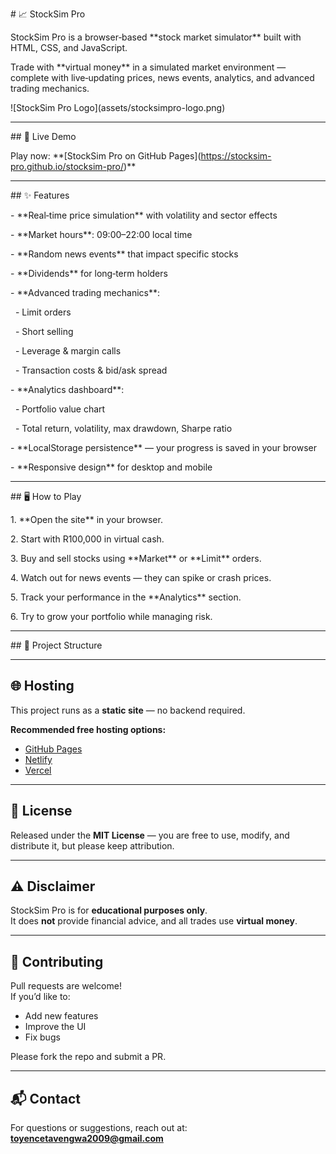 \# 📈 StockSim Pro



StockSim Pro is a browser‑based \*\*stock market simulator\*\* built with HTML, CSS, and JavaScript.  

Trade with \*\*virtual money\*\* in a simulated market environment — complete with live‑updating prices, news events, analytics, and advanced trading mechanics.



!\[StockSim Pro Logo](assets/stocksimpro-logo.png)



---



\## 🚀 Live Demo

Play now: \*\*\[StockSim Pro on GitHub Pages](https://stocksim-pro.github.io/stocksim-pro/)\*\*



---



\## ✨ Features



\- \*\*Real‑time price simulation\*\* with volatility and sector effects

\- \*\*Market hours\*\*: 09:00–22:00 local time

\- \*\*Random news events\*\* that impact specific stocks

\- \*\*Dividends\*\* for long‑term holders

\- \*\*Advanced trading mechanics\*\*:

&nbsp; - Limit orders

&nbsp; - Short selling

&nbsp; - Leverage \& margin calls

&nbsp; - Transaction costs \& bid/ask spread

\- \*\*Analytics dashboard\*\*:

&nbsp; - Portfolio value chart

&nbsp; - Total return, volatility, max drawdown, Sharpe ratio

\- \*\*LocalStorage persistence\*\* — your progress is saved in your browser

\- \*\*Responsive design\*\* for desktop and mobile



---



\## 🖥 How to Play



1\. \*\*Open the site\*\* in your browser.

2\. Start with R100,000 in virtual cash.

3\. Buy and sell stocks using \*\*Market\*\* or \*\*Limit\*\* orders.

4\. Watch out for news events — they can spike or crash prices.

5\. Track your performance in the \*\*Analytics\*\* section.

6\. Try to grow your portfolio while managing risk.



---



\## 📂 Project Structure



---

## 🌐 Hosting

This project runs as a **static site** — no backend required.

**Recommended free hosting options:**
- [GitHub Pages](https://pages.github.com)
- [Netlify](https://www.netlify.com)
- [Vercel](https://vercel.com)

---

## 📜 License

Released under the **MIT License** — you are free to use, modify, and distribute it, but please keep attribution.

---

## ⚠️ Disclaimer

StockSim Pro is for **educational purposes only**.  
It does **not** provide financial advice, and all trades use **virtual money**.

---

## 🤝 Contributing

Pull requests are welcome!  
If you’d like to:
- Add new features
- Improve the UI
- Fix bugs

Please fork the repo and submit a PR.

---

## 📬 Contact

For questions or suggestions, reach out at: **toyencetavengwa2009@gmail.com**



